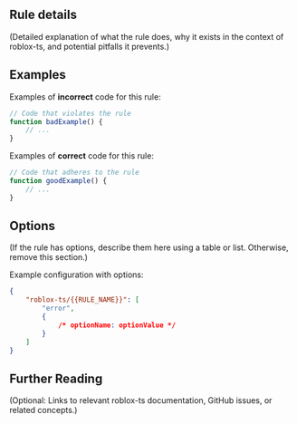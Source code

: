 <!-- end auto-generated rule header -->
<!-- Do not manually modify this header. Run: `pnpm eslint-docs` -->

## Rule details

(Detailed explanation of what the rule does, why it exists in the context of
roblox-ts, and potential pitfalls it prevents.)

## Examples

Examples of **incorrect** code for this rule:

```js
// Code that violates the rule
function badExample() {
	// ...
}
```

Examples of **correct** code for this rule:

```js
// Code that adheres to the rule
function goodExample() {
	// ...
}
```

## Options

(If the rule has options, describe them here using a table or list. Otherwise,
remove this section.)

<!-- begin auto-generated rule options list -->
<!-- end auto-generated rule options list -->

Example configuration with options:

```json
{
	"roblox-ts/{{RULE_NAME}}": [
		"error",
		{
			/* optionName: optionValue */
		}
	]
}
```

## Further Reading

(Optional: Links to relevant roblox-ts documentation, GitHub issues, or related
concepts.)
